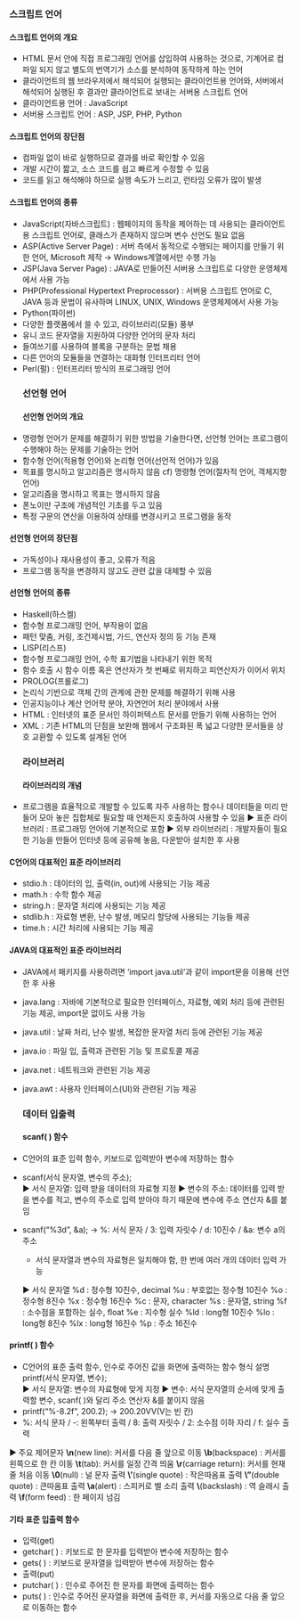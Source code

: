 <h3 id="스크립트-언어">스크립트 언어</h3>
<h4 id="스크립트-언어의-개요">스크립트 언어의 개요</h4>
<ul>
<li>HTML 문서 안에 직접 프로그래밍 언어를 삽입하여 사용하는 것으로, 기계어로 컴파일 되지 않고 별도의 번역기가 소스를 분석하여 동작하게 하는 언어</li>
<li>클라이언트의 웹 브라우저에서 해석되어 실행되는 클라이언트용 언어와, 서버에서 해석되어 실행된 후 결과만 클라이언트로 보내는 서버용 스크립트 언어</li>
<li>클라이언트용 언어 : JavaScript </li>
<li>서버용 스크립트 언어 : ASP, JSP, PHP, Python</li>
</ul>
<h4 id="스크립트-언어의-장단점">스크립트 언어의 장단점</h4>
<ul>
<li>컴파일 없이 바로 실행하므로 결과를 바로 확인할 수 있음</li>
<li>개발 시간이 짧고, 소스 코드를 쉽고 빠르게 수정할 수 있음</li>
<li>코드를 읽고 해석해야 하므로 실행 속도가 느리고, 런타임 오류가 많이 발생</li>
</ul>
<h4 id="스크립트-언어의-종류">스크립트 언어의 종류</h4>
<ul>
<li>JavaScript(자바스크립트) : 웹페이지의 동작을 제어하는 데 사용되는 클라이언트용 스크립트 언어로, 클래스가 존재하지 않으며 변수 선언도 필요 없음</li>
<li>ASP(Active Server Page) : 서버 측에서 동적으로 수행되는 페이지를 만들기 위한 언어, Microsoft 제작 → Windows계열에서만 수행 가능</li>
<li>JSP(Java Server Page) : JAVA로 만들어진 서버용 스크립트로 다양한 운영체제에서 사용 가능</li>
<li>PHP(Professional Hypertext Preprocessor) : 서버용 스크립트 언어로 C, JAVA 등과 문법이 유사하며 LINUX, UNIX, Windows 운영체제에서 사용 가능</li>
<li>Python(파이썬)    </li>
<li>다양한 플랫폼에서 쓸 수 있고, 라이브러리(모듈) 풍부</li>
<li>유니 코드 문자열을 지원하여 다양한 언어의 문자 처리</li>
<li>들여쓰기를 사용하여 블록을 구분하는 문법 채용</li>
<li>다른 언어의 모듈들을 연결하는 대화형 인터프리터 언어</li>
<li>Perl(펄) : 인터프리터 방식의 프로그래밍 언어<h3 id="선언형-언어">선언형 언어</h3>
<h4 id="선언형-언어의-개요">선언형 언어의 개요</h4>
</li>
<li>명령형 언어가 문제를 해결하기 위한 방법을 기술한다면, 선언형 언어는 프로그램이 수행해야 하는 문제를 기술하는 언어</li>
<li>함수형 언어(적용형 언어)와 논리형 언어(선언적 언어)가 있음</li>
<li>목표를 명시하고 알고리즘은 명시하지 않음
cf) 명령형 언어(절차적 언어, 객체지향 언어)</li>
<li>알고리즘을 명시하고 목표는 명시하지 않음</li>
<li>폰노이만 구조에 개념적인 기초를 두고 있음</li>
<li>특정 구문의 연산을 이용하여 상태를 변경시키고 프로그램을 동작</li>
</ul>
<h4 id="선언형-언어의-장단점">선언형 언어의 장단점</h4>
<ul>
<li>가독성이나 재사용성이 좋고, 오류가 적음</li>
<li>프로그램 동작을 변경하지 않고도 관련 값을 대체할 수 있음</li>
</ul>
<h4 id="선언형-언어의-종류">선언형 언어의 종류</h4>
<ul>
<li>Haskell(하스켈)</li>
<li>함수형 프로그래밍 언어, 부작용이 없음</li>
<li>패턴 맞춤, 커링, 조건제시법, 가드, 연산자 정의 등 기능 존재</li>
<li>LISP(리스프)    </li>
<li>함수형 프로그래밍 언어, 수학 표기법을 나타내기 위한 목적</li>
<li>함수 호출 시 함수 이름 혹은 연산자가 첫 번째로 위치하고 피연산자가 이어서 위치</li>
<li>PROLOG(프롤로그)    </li>
<li>논리식 기반으로 객체 간의 관계에 관한 문제를 해결하기 위해 사용</li>
<li>인공지능이나 계산 언어학 분야, 자연언어 처리 분야에서 사용</li>
<li>HTML : 인터넷의 표준 문서인 하이퍼텍스트 문서를 만들기 위해 사용하는 언어</li>
<li>XML : 기존 HTML의 단점을 보완해 웹에서 구조화된 폭 넓고 다양한 문서들을 상호 교환할 수 있도록 설계된 언어<h3 id="라이브러리">라이브러리</h3>
<h4 id="라이브러리의-개념">라이브러리의 개념</h4>
</li>
<li>프로그램을 효율적으로 개발할 수 있도록 자주 사용하는 함수나 데이터들을 미리 만들어 모아 놓은 집합체로 필요할 때 언제든지 호출하여 사용할 수 있음
▶ 표준 라이브러리 : 프로그래밍 언어에 기본적으로 포함
▶ 외부 라이브러리 : 개발자들이 필요한 기능을 만들어 인터넷 등에 공유해 놓음, 다운받아 설치한 후 사용</li>
</ul>
<h4 id="c언어의-대표적인-표준-라이브러리">C언어의 대표적인 표준 라이브러리</h4>
<ul>
<li>stdio.h : 데이터의 입, 출력(in, out)에 사용되는 기능 제공</li>
<li>math.h : 수학 함수 제공</li>
<li>string.h : 문자열 처리에 사용되는 기능 제공</li>
<li>stdlib.h : 자료형 변환, 난수 발생, 메모리 할당에 사용되는 기능들 제공</li>
<li>time.h : 시간 처리에 사용되는 기능 제공</li>
</ul>
<h4 id="java의-대표적인-표준-라이브러리">JAVA의 대표적인 표준 라이브러리</h4>
<ul>
<li><p>JAVA에서 패키지를 사용하려면 ‘import java.util’과 같이 import문을 이용해 선언한 후 사용</p>
</li>
<li><p>java.lang : 자바에 기본적으로 필요한 인터페이스, 자료형, 예외 처리 등에 관련된 기능 제공, import문 없이도 사용 가능</p>
</li>
<li><p>java.util : 날짜 처리, 난수 발생, 복잡한 문자열 처리 등에 관련된 기능 제공</p>
</li>
<li><p>java.io : 파일 입, 출력과 관련된 기능 및 프로토콜 제공</p>
</li>
<li><p>java.net : 네트워크와 관련된 기능 제공</p>
</li>
<li><p>java.awt : 사용자 인터페이스(UI)와 관련된 기능 제공</p>
<h3 id="데이터-입출력">데이터 입출력</h3>
<h4 id="scanf--함수">scanf( ) 함수</h4>
</li>
<li><p>C언어의 표준 입력 함수, 키보드로 입력받아 변수에 저장하는 함수 </p>
</li>
<li><p>scanf(서식 문자열, 변수의 주소);<br />▶ 서식 문자열: 입력 받을 데이터의 자료형 지정
▶ 변수의 주소: 데이터를 입력 받을 변수를 적고,
변수의 주소로 입력 받아야 하기 때문에 변수에 주소 연산자 &amp;를 붙임</p>
</li>
<li><p>scanf(“%3d”, &amp;a); → %: 서식 문자 / 3: 입력 자릿수 / d: 10진수 / &amp;a: 변수 a의 주소</p>
<ul>
<li>서식 문자열과 변수의 자료형은 일치해야 함, 한 번에 여러 개의 데이터 입력 가능</li>
</ul>
<p>▶ 서식 문자열
%d : 정수형 10진수, decimal
%u : 부호없는 정수형 10진수
%o : 정수형 8진수
%x : 정수형 16진수
%c : 문자, character 
%s : 문자열, string 
%f : 소수점을 포함하는 실수, float 
%e : 지수형 실수
%ld : long형 10진수
%lo : long형 8진수
%lx : long형 16진수
%p : 주소 16진수</p>
</li>
</ul>
<h4 id="printf--함수">printf( ) 함수</h4>
<ul>
<li>C언어의 표준 출력 함수, 인수로 주어진 값을 화면에 출력하는 함수
형식    설명
printf(서식 문자열, 변수);<br />▶ 서식 문자열: 변수의 자료형에 맞게 지정
▶ 변수: 서식 문자열의 순서에 맞게 출력할 변수,
scanf( )와 달리 주소 연산자 &amp;를 붙이지 않음</li>
<li>printf(“%-8.2f”, 200.2); → 200.20VV(V는 빈 칸)</li>
<li>%: 서식 문자 / -: 왼쪽부터 출력 / 8: 출력 자릿수 / 2: 소수점 이하 자리 / f: 실수 출력</li>
</ul>
<p>▶ 주요 제어문자
<strong>\n</strong>(new line): 커서를 다음 줄 앞으로 이동
<strong>\b</strong>(backspace) : 커서를 왼쪽으로 한 칸 이동
<strong>\t</strong>(tab): 커서를 일정 간격 띄움
<strong>\r</strong>(carriage return): 커서를 현재 줄 처음 이동
<strong>\0</strong>(null) : 널 문자 출력
<strong>\’</strong>(single quote) : 작은따옴표 출력
<strong>\”</strong>(double quote) : 큰따옴표 출력
<strong>\a</strong>(alert) : 스피커로 벨 소리 출력
<strong>\</strong>(backslash) : 역 슬래시 출력
<strong>\f</strong>(form feed) : 한 페이지 넘김</p>
<h4 id="기타-표준-입출력-함수">기타 표준 입출력 함수</h4>
<ul>
<li>입력(get)    </li>
<li>getchar( )    : 키보드로 한 문자를 입력받아 변수에 저장하는 함수</li>
<li>gets( ) : 키보드로 문자열을 입력받아 변수에 저장하는 함수</li>
<li>출력(put)</li>
<li>putchar( ) : 인수로 주어진 한 문자를 화면에 출력하는 함수</li>
<li>puts( ) : 인수로 주어진 문자열을 화면에 출력한 후, 커서를 자동으로 다음 줄 앞으로 이동하는 함수</li>
</ul>